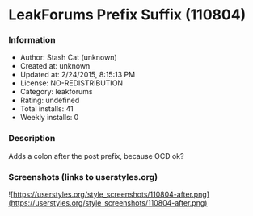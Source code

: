 # LeakForums Prefix Suffix (110804)

### Information
- Author: Stash Cat (unknown)
- Created at: unknown
- Updated at: 2/24/2015, 8:15:13 PM
- License: NO-REDISTRIBUTION
- Category: leakforums
- Rating: undefined
- Total installs: 41
- Weekly installs: 0


### Description
Adds a colon after the post prefix, because OCD ok?


### Screenshots (links to userstyles.org)
![https://userstyles.org/style_screenshots/110804-after.png](https://userstyles.org/style_screenshots/110804-after.png)


